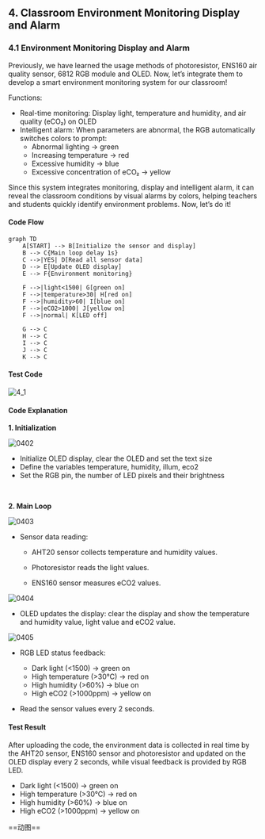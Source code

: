 ## 4. Classroom Environment Monitoring Display and Alarm

### 4.1 Environment Monitoring Display and Alarm

Previously, we have learned the usage methods of photoresistor, ENS160 air quality sensor, 6812 RGB module and OLED. Now, let’s integrate them to develop a smart environment monitoring system for our classroom!

Functions:

- Real-time monitoring: Display light, temperature and humidity, and air quality (eCO₂) on OLED
- Intelligent alarm: When parameters are abnormal, the RGB automatically switches colors to prompt:
	- Abnormal lighting → green
	- Increasing temperature → red
	- Excessive humidity → blue
	- Excessive concentration of eCO₂ → yellow

Since this system integrates monitoring, display and intelligent alarm, it can reveal the classroom conditions by visual alarms by colors, helping teachers and students quickly identify environment problems. Now, let’s do it!



#### Code Flow

```mermaid
graph TD
    A[START] --> B[Initialize the sensor and display]
    B --> C{Main loop delay 1s}
    C -->|YES| D[Read all sensor data]
    D --> E[Update OLED display]
    E --> F{Environment monitoring}
    
    F -->|light<1500| G[green on]
    F -->|temperature>30| H[red on]
    F -->|humidity>60| I[blue on]
    F -->|eCO2>1000| J[yellow on]
    F -->|normal| K[LED off]
    
    G --> C
    H --> C
    I --> C
    J --> C
    K --> C
```



#### Test Code

![4_1](../../img/4_1.png)



#### Code Explanation

**1.   Initialization**

![0402](../../img/0402.png)

- Initialize OLED display, clear the OLED and set the text size
- Define the variables temperature, humidity, illum, eco2
- Set the RGB pin, the number of LED pixels and their brightness

<br>

**2.  Main Loop**

![0403](../../img/0403.png)

- Sensor data reading:

  - AHT20 sensor collects temperature and humidity values.

  - Photoresistor reads the light values.

  - ENS160 sensor measures eCO2 values.

![0404](../../img/0404.png)

- OLED updates the display: clear the display and show the temperature and humidity value, light value and eCO2 value.

![0405](../../img/0405.png)

- RGB LED status feedback:

  - Dark light (<1500) → green on
  - High temperature (>30℃) → red on
  - High humidity (>60%) → blue on
  - High eCO2 (>1000ppm) → yellow on
  
- Read the sensor values every 2 seconds. 



#### Test Result

After uploading the code, the environment data is collected in real time by the AHT20 sensor, ENS160 sensor and photoresistor and updated on the OLED display every 2 seconds, while visual feedback is provided by RGB LED.

- Dark light (<1500) → green on
- High temperature (>30℃) → red on
- High humidity (>60%) → blue on
- High eCO2 (>1000ppm) → yellow on

==动图==
